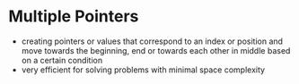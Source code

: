 # Multiple Pointers

* creating pointers or values that correspond to an index or position and move towards the beginning, end or towards each other in middle based on a certain condition 
* very efficient for solving problems with minimal space complexity 

